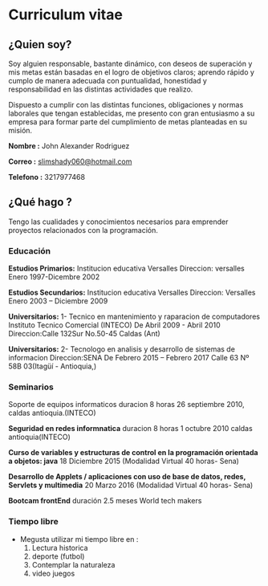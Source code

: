 # Curriculum vitae #

## ¿Quien soy? ##

Soy alguien responsable, bastante dinámico, con deseos de superación y mis metas están basadas en el logro de objetivos claros; aprendo rápido y cumplo de manera adecuada con puntualidad, honestidad y responsabilidad en las distintas actividades que realizo.

Dispuesto a cumplir con las distintas funciones, obligaciones y normas laborales que tengan establecidas, me presento con gran entusiasmo a su empresa para formar parte del cumplimiento de metas planteadas en su misión.


__Nombre :__ John Alexander Rodriguez

__Correo :__ slimshady060@hotmail.com

__Telefono :__ 3217977468

## ¿Qué hago ? ##
Tengo las cualidades y conocimientos necesarios para emprender proyectos relacionados con la programación.
### Educación ###
__Estudios Primarios:__	Institucion educativa Versalles
Direccion: versalles
Enero 1997-Dicembre  2002

__Estudios Secundarios:__ Institucion educativa Versalles
Direccion: Versalles
Enero 2003 – Diciembre 2009

__Universitarios:__ 1- Tecnico en mantenimiento y raparacion de computadores
Instituto Tecnico Comercial (INTECO)
De Abril 2009 - Abril 2010
Direccion:Calle 132Sur No.50-45  Caldas (Ant)

__Universitarios:__	2- Tecnologo en analisis y desarrollo de sistemas de informacion
Direccion:SENA
De Febrero 2015 – Febrero 2017
Calle 63 Nº 58B 03(Itagüí - Antioquia,)


### Seminarios ###
Soporte de equipos informaticos
duracion 8 horas
26 septiembre 2010, caldas antioquia.(INTECO)

__Seguridad en redes informnatica__
duracion 8 horas
1 octubre 2010
caldas antioquia(INTECO)

__Curso de variables y estructuras de control en la programación orientada a objetos: java__
18 Diciembre  2015
(Modalidad Virtual 40 horas- Sena)


__Desarrollo de Applets / aplicaciones con uso de base de datos, redes, Servlets y multimedia__
20 Marzo 2016
(Modalidad Virtual 40 horas- Sena)

__Bootcam frontEnd__
duración 2.5 meses
World tech makers

### Tiempo libre ###
* Megusta utilizar mi tiempo libre en :
    1. Lectura historica
    1. deporte (futbol)
    1. Contemplar la naturaleza
    1. video juegos
